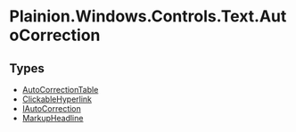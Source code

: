 
# Plainion.Windows.Controls.Text.AutoCorrection


## Types

* [AutoCorrectionTable](AutoCorrectionTable.md)
* [ClickableHyperlink](ClickableHyperlink.md)
* [IAutoCorrection](IAutoCorrection.md)
* [MarkupHeadline](MarkupHeadline.md)
